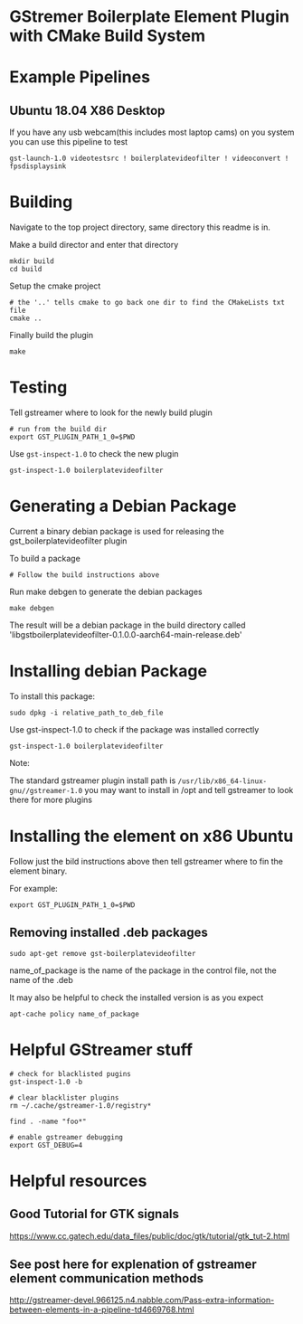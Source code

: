 # GStremer Boilerplate Element Plugin with CMake Build System

# Example Pipelines
        
## Ubuntu 18.04 X86 Desktop

If you have any usb webcam(this includes most laptop cams) on you system you can use this pipeline to test

    gst-launch-1.0 videotestsrc ! boilerplatevideofilter ! videoconvert ! fpsdisplaysink

# Building

Navigate to the top project directory, same directory this readme is in.

Make a build director and enter that directory

    mkdir build
    cd build

Setup the cmake project

    # the '..' tells cmake to go back one dir to find the CMakeLists txt file
    cmake ..

Finally build the plugin

    make

# Testing

Tell gstreamer where to look for the newly build plugin

    # run from the build dir
    export GST_PLUGIN_PATH_1_0=$PWD

Use `gst-inspect-1.0` to check the new plugin

    gst-inspect-1.0 boilerplatevideofilter

# Generating a Debian Package

Current a binary debian package is used for releasing the gst_boilerplatevideofilter plugin

To build a package

    # Follow the build instructions above

Run make debgen to generate the debian packages

    make debgen

The result will be a debian package in the build directory called 'libgstboilerplatevideofilter-0.1.0.0-aarch64-main-release.deb'

# Installing debian Package

To install this package:

    sudo dpkg -i relative_path_to_deb_file

Use gst-inspect-1.0 to check if the package was installed correctly

    gst-inspect-1.0 boilerplatevideofilter

Note:

The standard gstreamer plugin install path is `/usr/lib/x86_64-linux-gnu//gstreamer-1.0` you may want to install in /opt and tell gstreamer to look there for more plugins

# Installing the element on x86 Ubuntu

Follow just the bild instructions above then tell gstreamer where to fin the element binary.

For example:

    export GST_PLUGIN_PATH_1_0=$PWD


## Removing installed .deb packages

    sudo apt-get remove gst-boilerplatevideofilter

name_of_package is the name of the package in the control file, not the name of the .deb

It may also be helpful to check the installed version is as you expect

    apt-cache policy name_of_package

# Helpful GStreamer stuff

    # check for blacklisted pugins
    gst-inspect-1.0 -b

    # clear blacklister plugins
    rm ~/.cache/gstreamer-1.0/registry*

    find . -name "foo*"

    # enable gstreamer debugging
    export GST_DEBUG=4

# Helpful resources

## Good Tutorial for GTK signals

https://www.cc.gatech.edu/data_files/public/doc/gtk/tutorial/gtk_tut-2.html

## See post here for explenation of gstreamer element communication methods

http://gstreamer-devel.966125.n4.nabble.com/Pass-extra-information-between-elements-in-a-pipeline-td4669768.html
